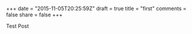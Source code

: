 +++
date = "2015-11-05T20:25:59Z"
draft = true
title = "first"
comments = false
share = false
+++

Test Post

